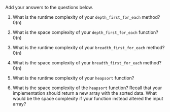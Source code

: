 Add your answers to the questions below.

1. What is the runtime complexity of your `depth_first_for_each` method?
0(n)
2. What is the space complexity of your `depth_first_for_each` function?
0(n)
3. What is the runtime complexity of your `breadth_first_for_each` method?
0(n)
4. What is the space complexity of your `breadth_first_for_each` method?
0(n)
5. What is the runtime complexity of your `heapsort` function?

6. What is the space complexity of the `heapsort` function? Recall that your implementation should return a new array with the sorted data. What would be the space complexity if your function instead altered the input array?